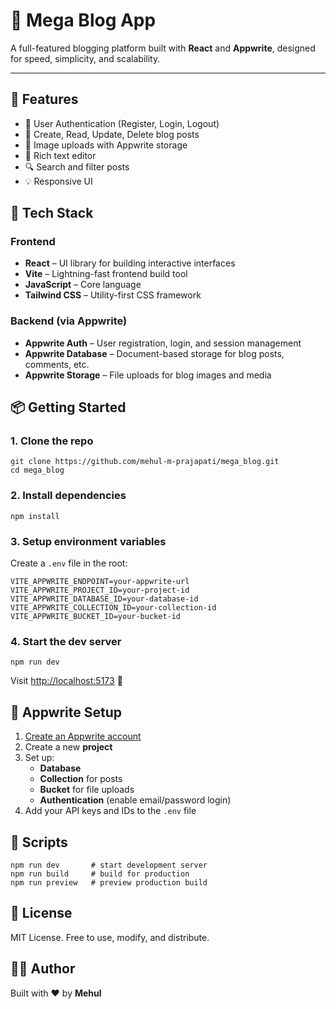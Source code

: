 📝 Mega Blog App
================

A full-featured blogging platform built with **React** and **Appwrite**, designed for speed, simplicity, and scalability.

* * *

🚀 Features
-----------

*   🔐 User Authentication (Register, Login, Logout)
*   📝 Create, Read, Update, Delete blog posts
*   📸 Image uploads with Appwrite storage
*   🧠 Rich text editor
*   🔍 Search and filter posts
*   💡 Responsive UI

🧱 Tech Stack
-------------

### Frontend
- **React** – UI library for building interactive interfaces
- **Vite** – Lightning-fast frontend build tool
- **JavaScript** – Core language
- **Tailwind CSS** – Utility-first CSS framework

### Backend (via Appwrite)
- **Appwrite Auth** – User registration, login, and session management
- **Appwrite Database** – Document-based storage for blog posts, comments, etc.
- **Appwrite Storage** – File uploads for blog images and media

📦 Getting Started
------------------

### 1\. Clone the repo

    git clone https://github.com/mehul-m-prajapati/mega_blog.git
    cd mega_blog


### 2\. Install dependencies

    npm install

### 3\. Setup environment variables

Create a `.env` file in the root:

    VITE_APPWRITE_ENDPOINT=your-appwrite-url
    VITE_APPWRITE_PROJECT_ID=your-project-id
    VITE_APPWRITE_DATABASE_ID=your-database-id
    VITE_APPWRITE_COLLECTION_ID=your-collection-id
    VITE_APPWRITE_BUCKET_ID=your-bucket-id

### 4\. Start the dev server

    npm run dev

Visit [http://localhost:5173](http://localhost:5173) 🚀

🧠 Appwrite Setup
-----------------

1.  [Create an Appwrite account](https://appwrite.io/)
2.  Create a new **project**
3.  Set up:
    *   **Database**
    *   **Collection** for posts
    *   **Bucket** for file uploads
    *   **Authentication** (enable email/password login)
4.  Add your API keys and IDs to the `.env` file

🔧 Scripts
----------

    npm run dev       # start development server
    npm run build     # build for production
    npm run preview   # preview production build

📄 License
----------

MIT License. Free to use, modify, and distribute.

🧑‍💻 Author
------------

Built with ❤️ by **Mehul**
